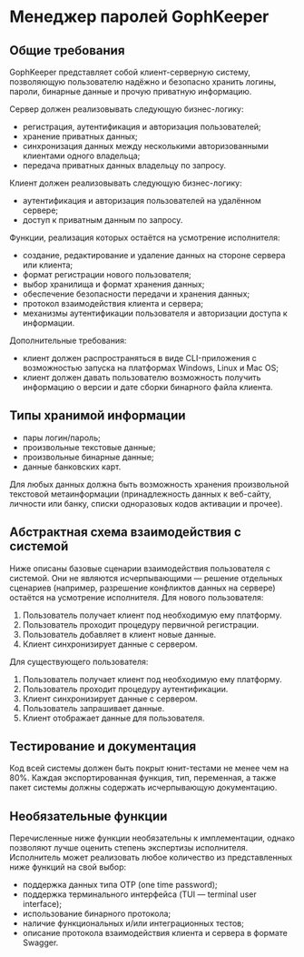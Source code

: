 # Менеджер паролей GophKeeper
## Общие требования
GophKeeper представляет собой клиент-серверную систему,
позволяющую пользователю надёжно и безопасно хранить логины, пароли,
бинарные данные и прочую приватную информацию.

Сервер должен реализовывать следующую бизнес-логику:
- регистрация, аутентификация и авторизация пользователей;
- хранение приватных данных;
- синхронизация данных между несколькими авторизованными клиентами одного владельца;
- передача приватных данных владельцу по запросу.

Клиент должен реализовывать следующую бизнес-логику:

- аутентификация и авторизация пользователей на удалённом сервере;
- доступ к приватным данным по запросу.

Функции, реализация которых остаётся на усмотрение исполнителя:

- создание, редактирование и удаление данных на стороне сервера или клиента;
- формат регистрации нового пользователя;
- выбор хранилища и формат хранения данных;
- обеспечение безопасности передачи и хранения данных;
- протокол взаимодействия клиента и сервера;
- механизмы аутентификации пользователя и авторизации доступа к информации.

Дополнительные требования:

- клиент должен распространяться в виде CLI-приложения с возможностью запуска на платформах Windows, Linux и Mac OS;
- клиент должен давать пользователю возможность получить информацию о версии и дате сборки бинарного файла клиента.

## Типы хранимой информации
- пары логин/пароль;
- произвольные текстовые данные;
- произвольные бинарные данные;
- данные банковских карт.

Для любых данных должна быть возможность хранения произвольной текстовой метаинформации (принадлежность данных к веб-сайту, личности или банку, списки одноразовых кодов активации и прочее).

## Абстрактная схема взаимодействия с системой
Ниже описаны базовые сценарии взаимодействия пользователя с системой. Они не являются исчерпывающими — решение отдельных сценариев (например, разрешение конфликтов данных на сервере) остаётся на усмотрение исполнителя.
Для нового пользователя:

1. Пользователь получает клиент под необходимую ему платформу.
1. Пользователь проходит процедуру первичной регистрации.
1. Пользователь добавляет в клиент новые данные.
1. Клиент синхронизирует данные с сервером.

Для существующего пользователя:

1. Пользователь получает клиент под необходимую ему платформу.
1. Пользователь проходит процедуру аутентификации.
1. Клиент синхронизирует данные с сервером.
1. Пользователь запрашивает данные.
1. Клиент отображает данные для пользователя.

## Тестирование и документация
Код всей системы должен быть покрыт юнит-тестами не менее чем на 80%. Каждая экспортированная функция, тип, переменная, а также пакет системы должны содержать исчерпывающую документацию.

## Необязательные функции
Перечисленные ниже функции необязательны к имплементации, однако позволяют лучше оценить степень экспертизы исполнителя. Исполнитель может реализовать любое количество из представленных ниже функций на свой выбор:

- поддержка данных типа OTP (one time password);
- поддержка терминального интерфейса (TUI — terminal user interface);
- использование бинарного протокола;
- наличие функциональных и/или интеграционных тестов;
- описание протокола взаимодействия клиента и сервера в формате Swagger.
